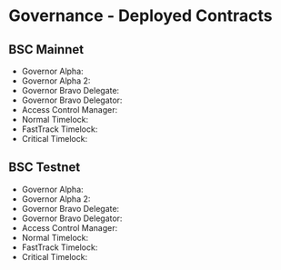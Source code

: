 # Governance -  Deployed Contracts

## BSC Mainnet
- Governor Alpha:
- Governor Alpha 2:
- Governor Bravo Delegate:
- Governor Bravo Delegator:
- Access Control Manager:
- Normal Timelock:
- FastTrack Timelock:
- Critical Timelock:

## BSC Testnet
- Governor Alpha:
- Governor Alpha 2:
- Governor Bravo Delegate:
- Governor Bravo Delegator:
- Access Control Manager:
- Normal Timelock:
- FastTrack Timelock:
- Critical Timelock: